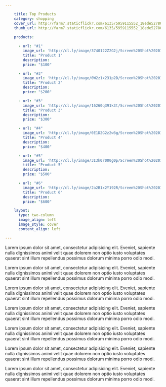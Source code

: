 ```yaml
---

    title: Top Products
    category: shopping
    cover_url: http://farm7.staticflickr.com/6135/5959115552_18ede52780_b.jpg
    thumb_url: http://farm7.staticflickr.com/6135/5959115552_18ede52780_m.jpg
    
    products:

      - url: "#1"
        image_url: 'http://cl.ly/image/3740122Z2G2j/Screen%20Shot%202013-12-13%20at%2011.51.59%20am.png'
        title: "Product 1"
        description:
        price: "$100"

      - url: "#2"
        image_url: 'http://cl.ly/image/0W2z1x231p2D/Screen%20Shot%202013-12-18%20at%206.28.32%20pm.png'
        title: "Product 2"
        description:
        price: "$200"

      - url: "#3"
        image_url: 'http://cl.ly/image/16260q391k3t/Screen%20Shot%202013-12-13%20at%2011.31.23%20am.png'
        title: "Product 3"
        description:
        price: "$300"

      - url: "#4"
        image_url: 'http://cl.ly/image/0E1D2G2z2w3g/Screen%20Shot%202013-12-13%20at%2011.32.49%20am.png'
        title: "Product 4"
        description:
        price: "$400"

      - url: "#5"
        image_url: 'http://cl.ly/image/3I3k0r000g0p/Screen%20Shot%202013-12-13%20at%2012.09.59%20pm.png'
        title: "Product 5"
        description:
        price: "$500"

      - url: "#6"
        image_url: 'http://cl.ly/image/2a2B1x2Y192R/Screen%20Shot%202013-12-13%20at%2011.32.09%20am.png'
        title: "Product 6"
        description:
        price: "$600"

    layout:
      type: two-column
      image_align: left
      image_style: cover
      content_align: left

---
```


Lorem ipsum dolor sit amet, consectetur adipisicing elit. Eveniet, sapiente nulla dignissimos animi velit quae dolorem non optio iusto voluptates quaerat sint illum repellendus possimus dolorum minima porro odio modi.

Lorem ipsum dolor sit amet, consectetur adipisicing elit. Eveniet, sapiente nulla dignissimos animi velit quae dolorem non optio iusto voluptates quaerat sint illum repellendus possimus dolorum minima porro odio modi.

Lorem ipsum dolor sit amet, consectetur adipisicing elit. Eveniet, sapiente nulla dignissimos animi velit quae dolorem non optio iusto voluptates quaerat sint illum repellendus possimus dolorum minima porro odio modi.

Lorem ipsum dolor sit amet, consectetur adipisicing elit. Eveniet, sapiente nulla dignissimos animi velit quae dolorem non optio iusto voluptates quaerat sint illum repellendus possimus dolorum minima porro odio modi.

Lorem ipsum dolor sit amet, consectetur adipisicing elit. Eveniet, sapiente nulla dignissimos animi velit quae dolorem non optio iusto voluptates quaerat sint illum repellendus possimus dolorum minima porro odio modi.

Lorem ipsum dolor sit amet, consectetur adipisicing elit. Eveniet, sapiente nulla dignissimos animi velit quae dolorem non optio iusto voluptates quaerat sint illum repellendus possimus dolorum minima porro odio modi.

Lorem ipsum dolor sit amet, consectetur adipisicing elit. Eveniet, sapiente nulla dignissimos animi velit quae dolorem non optio iusto voluptates quaerat sint illum repellendus possimus dolorum minima porro odio modi.
